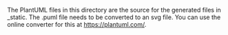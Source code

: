 The PlantUML files in this directory are the source for the generated files in _static. The .puml file needs to be 
converted to an svg file. You can use the online converter for this at https://plantuml.com/.